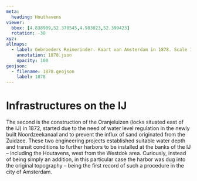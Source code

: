 ```yaml
---
meta:
  heading: Houthavens
viewer:
  bbox: [4.838909,52.370545,4.983023,52.399423]
  rotation: -30
xyz:
allmaps:
  - label: Gebroeders Reimerinder. Kaart van Amsterdam in 1878. Scale 1:20000. Stadsarchief Amsterdam.
    annotation: 1878.json
    opacity: 100
geojson:
  - filename: 1878.geojson
    label: 1878
---
```

# Infrastructures on the IJ
The second is the construction of the Oranjeluizen (locks situated east of the IJ) in 1872, started due to the need of water level regulation in the newly built Noordzeekanaal and to prevent the influx of sand originated from the Zuidzee. These two engineering projects established suitable water depth and transit conditions to further harbors to be installed at the banks of the IJ – including the Houtavens, west from the Westdok area. Curiously, instead of being simply an addition, in this particular case the harbor was dug into the original topography – being the first record of such a procedure in the city of Amsterdam.
